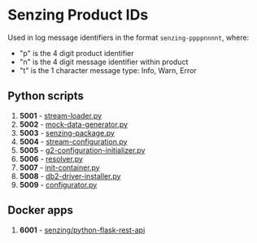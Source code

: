 # Senzing Product IDs

Used in log message identifiers in the format `senzing-ppppnnnnt`, where:

- "p" is the 4 digit product identifier
- "n" is the 4 digit message identifier within product
- "t" is the 1 character message type: Info, Warn, Error

## Python scripts

1. **5001** - [stream-loader.py](https://github.com/Senzing/stream-loader/blob/master/stream-loader.py)
1. **5002** - [mock-data-generator.py](https://github.com/Senzing/mock-data-generator/blob/master/mock-data-generator.py)
1. **5003** - [senzing-package.py](https://github.com/Senzing/senzing-package/blob/master/senzing-package.py)
1. **5004** - [stream-configuration.py](https://github.com/Senzing/stream-configuration/blob/master/stream-configuration.py)
1. **5005** - [g2-configuration-initializer.py](https://github.com/Senzing/g2-configuration-initializer/blob/master/g2-configuration-initializer.py)
1. **5006** - [resolver.py](https://github.com/Senzing/resolver/blob/master/resolver.py)
1. **5007** - [init-container.py](https://github.com/Senzing/docker-init-container/blob/master/init-container.py)
1. **5008** - [db2-driver-installer.py](https://github.com/Senzing/docker-db2-driver-installer/blob/master/db2-driver-installer.py)
1. **5009** - [configurator.py](https://github.com/Senzing/configurator/blob/master/configurator.py)

## Docker apps

1. **6001** - [senzing/python-flask-rest-api](https://github.com/Senzing/docker-python-flask-rest-api)
